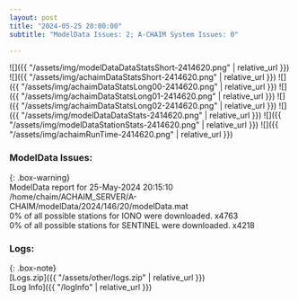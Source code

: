 ```yaml
---
layout: post
title: "2024-05-25 20:00:00"
subtitle: "ModelData Issues: 2; A-CHAIM System Issues: 0"

---
```


![]({{ "/assets/img/modelDataDataStatsShort-2414620.png" | relative_url }})
![]({{ "/assets/img/achaimDataStatsShort-2414620.png" | relative_url }})
![]({{ "/assets/img/achaimDataStatsLong00-2414620.png" | relative_url }})
![]({{ "/assets/img/achaimDataStatsLong01-2414620.png" | relative_url }})
![]({{ "/assets/img/achaimDataStatsLong02-2414620.png" | relative_url }})
![]({{ "/assets/img/modelDataDataStats-2414620.png" | relative_url }})
![]({{ "/assets/img/modelDataStationStats-2414620.png" | relative_url }})
![]({{ "/assets/img/achaimRunTime-2414620.png" | relative_url }})


### ModelData Issues:  
  
{: .box-warning}  
 ModelData report for 25-May-2024 20:15:10   
 /home/chaim/ACHAIM_SERVER/A-CHAIM/modelData/2024/146/20/modelData.mat   
 0% of all possible stations for IONO were downloaded. x4763   
 0% of all possible stations for SENTINEL were downloaded. x4218   
  


### Logs:  
  
{: .box-note}  
[Logs.zip]({{ "/assets/other/logs.zip" | relative_url }})  
[Log Info]({{ "/logInfo" | relative_url }})  
